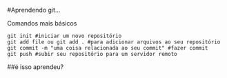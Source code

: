 #Aprendendo git...

Comandos mais básicos
```
git init #iniciar um novo repositório
git add file ou git add . #para adicionar arquivos ao seu repositório
git commit -m "uma coisa relacionada ao seu commit" #fazer commit
git push #subir seu repositório para um servidor remoto
```

##é isso aprendeu?
